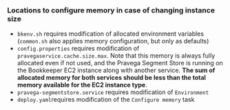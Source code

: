 ### Locations to configure memory in case of changing instance size

* `bkenv.sh` requires modification of allocated environment variables (`common.sh` also applies memory configuration,
  but only as defaults)
* `config.properties` requires modification of `pravegaservice.cache.size.max`. Note that this memory is always fully
  allocated even if not used, and the Pravega Segment Store is running on the Bookkeeper EC2 instance along with another
  service. **The sum of allocated memory for both services should be less than the total memory available for the EC2
  instance type**.
* `pravega-segmentstore.service` requires modification of `Environment`
* `deploy.yaml`requires modification of the `Configure memory` task
